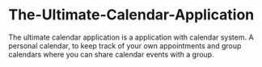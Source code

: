 # The-Ultimate-Calendar-Application
The ultimate calendar application is a application with calendar system. A personal calendar, to keep track of your own appointments and group calendars where you can share calendar events with a group.
